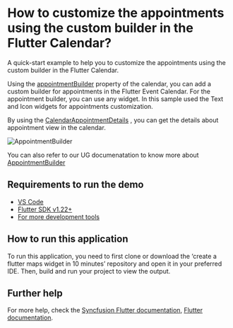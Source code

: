 # How to customize the appointments using the custom builder in the Flutter Calendar?

A quick-start example to help you to customize the appointments using the custom builder in the Flutter Calendar.

Using the [appointmentBuilder](https://pub.dev/documentation/syncfusion_flutter_calendar/latest/calendar/SfCalendar/appointmentBuilder.html) property of the calendar, you can add a custom builder for appointments in the Flutter Event Calendar. For the appointment builder, you can use any widget. In this sample used  the Text and Icon widgets for appointments customization.

By using the [CalendarAppointmentDetails](https://pub.dev/documentation/syncfusion_flutter_calendar/latest/calendar/CalendarAppointmentDetails-class.html) , you can get the details about appointment view in the calendar.

![AppointmentBuilder](https://user-images.githubusercontent.com/46158936/206426439-fd1ea919-5dc6-474a-8ff7-609fbe059f99.gif)

You can also refer to our UG documenatation to know more about [AppointmentBuilder](https://help.syncfusion.com/flutter/calendar/builders#appointment-builder)

## Requirements to run the demo
* [VS Code](https://code.visualstudio.com/download)
* [Flutter SDK v1.22+](https://flutter.dev/docs/development/tools/sdk/overview)
* [For more development tools](https://flutter.dev/docs/development/tools/devtools/overview)

## How to run this application
To run this application, you need to first clone or download the ‘create a flutter maps widget in 10 minutes’ repository and open it in your preferred IDE. Then, build and run your project to view the output.

## Further help
For more help, check the [Syncfusion Flutter documentation](https://help.syncfusion.com/flutter/introduction/overview),
 [Flutter documentation](https://flutter.dev/docs/get-started/install).
